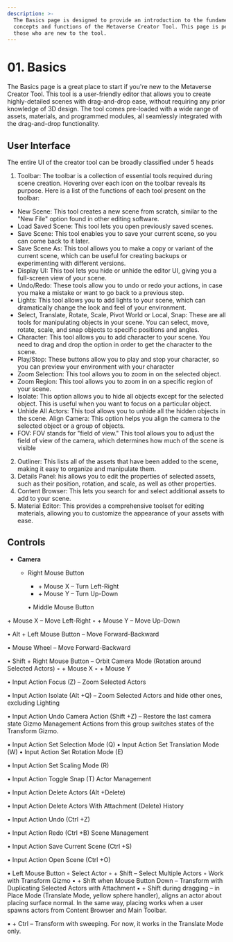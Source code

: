 ```yaml
---
description: >-
  The Basics page is designed to provide an introduction to the fundamental
  concepts and functions of the Metaverse Creator Tool. This page is perfect for
  those who are new to the tool.
---
```


# 01. Basics

The Basics page is a great place to start if you're new to the Metaverse Creator Tool. This tool is a user-friendly editor that allows you to create highly-detailed scenes with drag-and-drop ease, without requiring any prior knowledge of 3D design. The tool comes pre-loaded with a wide range of assets, materials, and programmed modules, all seamlessly integrated with the drag-and-drop functionality.

## User Interface

The entire UI of the creator tool can be broadly classified under 5 heads

1. Toolbar: The toolbar is a collection of essential tools required during scene creation. Hovering over each icon on the toolbar reveals its purpose. Here is a list of the functions of each tool present on the toolbar:

* New Scene: This tool creates a new scene from scratch, similar to the "New File" option found in other editing software.
* Load Saved Scene: This tool lets you open previously saved scenes.
* Save Scene: This tool enables you to save your current scene, so you can come back to it later.
* Save Scene As: This tool allows you to make a copy or variant of the current scene, which can be useful for creating backups or experimenting with different versions.
* Display UI: This tool lets you hide or unhide the editor UI, giving you a full-screen view of your scene.
* Undo/Redo: These tools allow you to undo or redo your actions, in case you make a mistake or want to go back to a previous step.
* Lights: This tool allows you to add lights to your scene, which can dramatically change the look and feel of your environment.
* Select, Translate, Rotate, Scale, Pivot World or Local, Snap: These are all tools for manipulating objects in your scene. You can select, move, rotate, scale, and snap objects to specific positions and angles.
* Character: This tool allows you to add character to your scene. You need to drag and drop the option in order to get the character to the scene.
* Play/Stop: These buttons allow you to play and stop your character, so you can preview your environment with your character
* Zoom Selection: This tool allows you to zoom in on the selected object.&#x20;
* Zoom Region: This tool allows you to zoom in on a specific region of your scene.&#x20;
* Isolate: This option allows you to hide all objects except for the selected object. This is useful when you want to focus on a particular object.&#x20;
* Unhide All Actors: This tool allows you to unhide all the hidden objects in the scene. Align Camera: This option helps you align the camera to the selected object or a group of objects.&#x20;
* FOV: FOV stands for "field of view." This tool allows you to adjust the field of view of the camera, which determines how much of the scene is visible

2. Outliner: This lists all of the assets that have been added to the scene, making it easy to organize and manipulate them.
3. Details Panel: his allows you to edit the properties of selected assets, such as their position, rotation, and scale, as well as other properties.
4. Content Browser: This lets you search for and select additional assets to add to your scene.
5. Material Editor: This provides a comprehensive toolset for  editing materials, allowing you to customize the appearance of your assets with ease.

## Controls

* **Camera**
  *   Right Mouse Button&#x20;

      * \+ Mouse X – Turn Left-Right&#x20;
      * \+ Mouse Y – Turn Up-Down

      &#x20;• Middle Mouse Button&#x20;

\+ Mouse X – Move Left-Right ◦ + Mouse Y – Move Up-Down&#x20;

• Alt + Left Mouse Button – Move Forward-Backward

&#x20;• Mouse Wheel – Move Forward-Backward&#x20;

• Shift + Right Mouse Button – Orbit Camera Mode (Rotation around Selected Actors) ◦ + Mouse X ◦ + Mouse Y

• Input Action Focus (Z) – Zoom Selected Actors

&#x20;• Input Action Isolate (Alt +Q) – Zoom Selected Actors and hide other ones, excluding Lighting

&#x20;• Input Action Undo Camera Action (Shift +Z) – Restore the last camera state Gizmo Management Actions from this group switches states of the Transform Gizmo.&#x20;

• Input Action Set Selection Mode (Q) • Input Action Set Translation Mode (W) • Input Action Set Rotation Mode (E)&#x20;

• Input Action Set Scaling Mode (R)&#x20;

• Input Action Toggle Snap (T) Actor Management&#x20;

• Input Action Delete Actors (Alt +Delete)

&#x20;• Input Action Delete Actors With Attachment (Delete) History&#x20;

• Input Action Undo (Ctrl +Z)&#x20;

• Input Action Redo (Ctrl +B) Scene Management&#x20;

• Input Action Save Current Scene (Ctrl +S)&#x20;

• Input Action Open Scene (Ctrl +O)&#x20;

&#x20;• Left Mouse Button ◦ Select Actor ◦ + Shift – Select Multiple Actors ◦ Work with Transform Gizmo ▪ + Shift when Mouse Button Down – Transform with Duplicating Selected Actors with Attachment ▪ + Shift during dragging – in Place Mode (Translate Mode, yellow sphere handler), aligns an actor about placing surface normal. In the same way, placing works when a user spawns actors from Content Browser and Main Toolbar.&#x20;

▪ + Ctrl – Transform with sweeping. For now, it works in the Translate Mode only.
